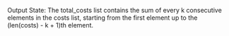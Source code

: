 Output State: The total_costs list contains the sum of every k consecutive elements in the costs list, starting from the first element up to the (len(costs) - k + 1)th element.